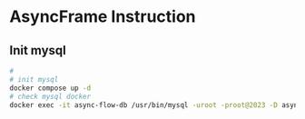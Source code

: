 # AsyncFrame Instruction

## Init mysql

```bash
#
# init mysql
docker compose up -d
# check mysql docker
docker exec -it async-flow-db /usr/bin/mysql -uroot -proot@2023 -D asyncflow -e "show tables;"
```
